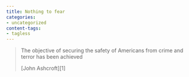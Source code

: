 ```yaml
---
title: Nothing to fear
categories:
- uncategorized
content-tags:
- tagless
---
```


> The objective of securing the safety of Americans from crime and terror has been achieved
>
> <footer>[John Ashcroft][1]</footer>

   [1]: http://www.timesonline.co.uk/article/0,,3-1351824,00.html
